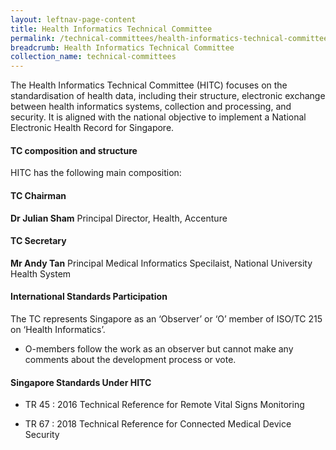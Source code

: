 ```yaml
---
layout: leftnav-page-content
title: Health Informatics Technical Committee
permalink: /technical-committees/health-informatics-technical-committee/
breadcrumb: Health Informatics Technical Committee
collection_name: technical-committees
---
```


The Health Informatics Technical Committee (HITC) focuses on the standardisation of health data, including their structure, electronic exchange between health informatics systems, collection and processing, and security. It is aligned with the national objective to implement a National Electronic Health Record for Singapore.

#### TC composition and structure ####

HITC has the following main composition:

#### TC Chairman ####

**Dr Julian Sham**
Principal Director, Health, Accenture

#### TC Secretary #####

**Mr Andy Tan**
Principal Medical Informatics Specilaist, National University Health System

#### International Standards Participation ####

The TC represents Singapore as an ‘Observer’ or ‘O’ member of ISO/TC 215 on ‘Health Informatics’.

* O-members follow the work as an observer but cannot make any comments about the development process or vote.

#### Singapore Standards Under HITC ####

* TR 45 : 2016 Technical Reference for Remote Vital Signs Monitoring

* TR 67 : 2018 Technical Reference for Connected Medical Device Security

